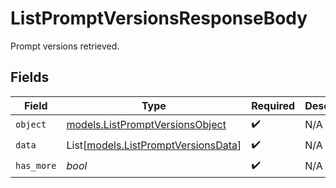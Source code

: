 # ListPromptVersionsResponseBody

Prompt versions retrieved.


## Fields

| Field                                                                      | Type                                                                       | Required                                                                   | Description                                                                |
| -------------------------------------------------------------------------- | -------------------------------------------------------------------------- | -------------------------------------------------------------------------- | -------------------------------------------------------------------------- |
| `object`                                                                   | [models.ListPromptVersionsObject](../models/listpromptversionsobject.md)   | :heavy_check_mark:                                                         | N/A                                                                        |
| `data`                                                                     | List[[models.ListPromptVersionsData](../models/listpromptversionsdata.md)] | :heavy_check_mark:                                                         | N/A                                                                        |
| `has_more`                                                                 | *bool*                                                                     | :heavy_check_mark:                                                         | N/A                                                                        |